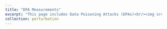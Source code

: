 ```yaml
---
title: "DPA Measurements"
excerpt: "This page includes Data Poisoning Attacks (DPAs)<br/><img src='../images/DPA-List.png'><br/>"
collection: perturbation
---
```

